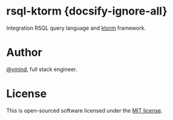 # rsql-ktorm {docsify-ignore-all}

Integration RSQL query language and [ktorm][100] framework.

# Author

[@ymind][6], full stack engineer.

# License

This is open-sourced software licensed under the [MIT license][9].

[6]: https://github.com/ymind
[9]: https://opensource.org/licenses/MIT
[100]: https://github.com/kotlin-orm/ktorm
